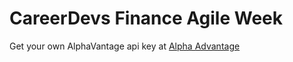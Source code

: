 <h1>CareerDevs Finance Agile Week</h1>
<p>Get your own AlphaVantage api key at <a href="https://www.alphavantage.co/">Alpha Advantage</a></p>
